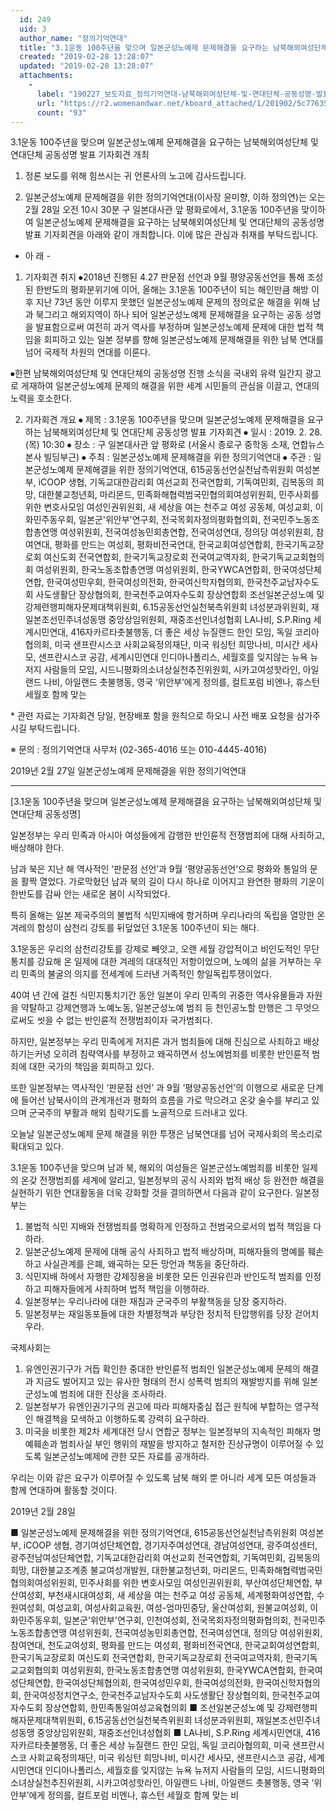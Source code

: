 ```yaml
---
  id: 249
  uid: 3
  author_name: "정의기억연대"
  title: "3.1운동 100주년을 맞으며 일본군성노예제 문제해결을 요구하는 남북해외여성단체 및 연대단체 공동성명 발표 기자회견 개최"
  created: "2019-02-28 13:28:07"
  updated: "2019-02-28 13:28:07"
  attachments: 
    - 
      label: "190227_보도자료_정의기억연대-남북해외여성단체-및-연대단체-공동성명-발표를-위한-기자회견-개최.hwp"
      url: "https://r2.womenandwar.net/kboard_attached/1/201902/5c776357cb9479066587.hwp"
      count: "93"
---
```

3.1운동 100주년을 맞으며 일본군성노예제 문제해결을 요구하는 남북해외여성단체 및 연대단체 공동성명 발표 기자회견 개최

1. 정론 보도를 위해 힘쓰시는 귀 언론사의 노고에 감사드립니다.

2. 일본군성노예제 문제해결을 위한 정의기억연대(이사장 윤미향, 이하 정의연)는 오는 2월 28일 오전 10시 30분 구 일본대사관 앞 평화로에서, 3.1운동 100주년을 맞이하여 일본군성노예제 문제해결을 요구하는 남북해외여성단체 및 연대단체의 공동성명 발표 기자회견을 아래와 같이 개최합니다. 이에 많은 관심과 취재를 부탁드립니다. 

- 아 래 -

1) 기자회견 취지 
 ⦁2018년 진행된 4.27 판문점 선언과 9월 평양공동선언을 통해 조성된 한반도의 평화분위기에 이어, 올해는 3.1운동 100주년이 되는 해인만큼 해방 이후 지난 73년 동안 이루지 못했던 일본군성노예제 문제의 정의로운 해결을 위해 남과 북그리고 해외지역이 하나 되어 일본군성노예제 문제해결을 요구하는 공동 성명을 발표함으로써 여전히 과거 역사를 부정하며 일본군성노예제 문제에 대한 법적 책임을 회피하고 있는 일본 정부를 향해 일본군성노예제 문제해결을 위한 남북 연대를 넘어 국제적 차원의 연대를 이룬다. 

 ⦁한편 남북해외여성단체 및 연대단체의 공동성명 진행 소식을 국내외 유력 일간지 광고로 게재하여 일본군성노예제 문제의 해결을 위한 세계 시민들의 관심을 이끌고, 연대의 노력을 호소한다. 

2) 기자회견 개요 
 ⦁ 제목 : 3.1운동 100주년을 맞으며 일본군성노예제 문제해결을 요구하는 남북해외여성단체 및 연대단체 공동성명 발표 기자회견
 ⦁ 일시 : 2019. 2. 28.(목) 10:30 
 ⦁ 장소 : 구 일본대사관 앞 평화로 (서울시 종로구 중학동 소재, 연합뉴스 본사 빌딩부근)
 ⦁ 주최 : 일본군성노예제 문제해결을 위한 정의기억연대
 ⦁ 주관 : 일본군성노예제 문제해결을 위한 정의기억연대, 615공동선언실천남측위원회 여성본부, iCOOP 생협, 기독교대한감리회 여선교회 전국연합회, 기독여민회, 김복동의 희망, 대한불교청년회, 마리몬드, 민족화해협력범국민협의회여성위원회, 민주사회를 위한 변호사모임 여성인권위원회, 새 세상을 여는 천주교 여성 공동체, 여성교회, 이화민주동우회, 일본군'위안부'연구회, 전국목회자정의평화협의회, 전국민주노동조합총연맹 여성위원회, 전국여성농민회총연합, 전국여성연대, 정의당 여성위원회, 참여연대, 평화를 만드는 여성회, 평화비전국연대, 한국교회여성연합회, 한국기독교장로회 여신도회 전국연합회, 한국기독교장로회 전국여교역자회, 한국기독교교회협의회 여성위원회, 한국노동조합총연맹 여성위원회, 한국YWCA연합회, 한국여성단체연합, 한국여성민우회, 한국여성의전화, 한국여신학자협의회, 한국천주교남자수도회 사도생활단 장상협의회, 한국천주교여자수도회 장상연합회
 조선일본군성노예 및 강제련행피해자문제대책위원회, 6.15공동선언실천북측위원회 녀성분과위원회, 재일본조선민주녀성동맹 중앙상임위원회, 재중조선인녀성협회 
 LA나비, S.P.Ring 세계시민연대, 416자카르타촛불행동, 더 좋은 세상 뉴질랜드 한인 모임, 독일 코리아협의회, 미국 샌프란시스코 사회교육정의재단, 미국 워싱턴 희망나비, 미시간 세사모, 샌프란시스코 공감, 세계시민연대 인디아나폴리스, 세월호를 잊지않는 뉴욕 뉴저지 사람들의 모임, 시드니평화의소녀상실천추진위원회, 시카고여성핫라인, 아일랜드 나비, 아일랜드 촛불행동, 영국 ‘위안부’에게 정의를, 컬트포럼 비엔나, 휴스턴 세월호 함께 맞는

 \* 관련 자료는 기자회견 당일, 현장배포 함을 원칙으로 하오니 사전 배포 요청을 삼가주시길 부탁드립니다. 

※ 문의 : 정의기억연대 사무처 (02-365-4016 또는 010-4445-4016) 

2019년 2월 27일 
일본군성노예제 문제해결을 위한 정의기억연대

------------------------------------------------------------------------------
\[3.1운동 100주년을 맞으며 일본군성노예제 문제해결을 요구하는 남북해외여성단체 및 연대단체 공동성명\]


일본정부는 우리 민족과 아시아 여성들에게 감행한 
반인륜적 전쟁범죄에 대해 사죄하고, 배상해야 한다. 


남과 북은 지난 해 역사적인 ‘판문점 선언’과 9월 ‘평양공동선언’으로 평화와 통일의 문을 활짝 열었다. 가로막혔던 남과 북의 길이 다시 하나로 이어지고 완연한 평화의 기운이 한반도를 감싸 안는 새로운 봄이 시작되었다. 

특히 올해는 일본 제국주의의 불법적 식민지배에 항거하며 우리나라의 독립을 열망한 온 겨레의 함성이 삼천리 강토를 뒤덮었던 3.1운동 100주년이 되는 해다. 

3.1운동은 우리의 삼천리강토를 강제로 빼앗고, 오랜 세월 강압적이고 비인도적인 무단통치를 강요해 온 일제에 대한 겨레의 대대적인 저항이었으며, 노예의 삶을 거부하는 우리 민족의 불굴의 의지를 전세계에 드러낸 거족적인 항일독립투쟁이었다. 

40여 년 간에 걸친 식민지통치기간 동안 일본이 우리 민족의 귀중한 역사유물들과 자원을 약탈하고 강제연행과 노예노동, 일본군성노예 범죄 등 천인공노할 만행은 그 무엇으로써도 씻을 수 없는 반인륜적 전쟁범죄이자 국가범죄다. 

하지만, 일본정부는 우리 민족에게 저지른 과거 범죄들에 대해 진심으로 사죄하고 배상하기는커녕 오히려 침략역사를 부정하고 왜곡하면서 성노예범죄를 비롯한 반인륜적 범죄에 대한 국가의 책임을 회피하고 있다. 

또한 일본정부는 역사적인 ‘판문점 선언’ 과 9월 ‘평양공동선언’의 이행으로 새로운 단계에 들어선 남북사이의 관계개선과 평화의 흐름을 가로 막으려고 온갖 술수를 부리고 있으며 군국주의 부활과 해외 침략기도를 노골적으로 드러내고 있다. 

오늘날 일본군성노예제 문제 해결을 위한 투쟁은 남북연대를 넘어 국제사회의 목소리로 확대되고 있다. 

3.1운동 100주년을 맞으며 남과 북, 해외의 여성들은 일본군성노예범죄를 비롯한 일제의 온갖 전쟁범죄를 세계에 알리고, 일본정부의 공식 사죄와 법적 배상 등 완전한 해결을 실현하기 위한 연대활동을 더욱 강화할 것을 결의하면서 다음과 같이 요구한다. 
일본정부는 
1. 불법적 식민 지배와 전쟁범죄를 명확하게 인정하고 전범국으로서의 법적 책임을 다하라. 
2. 일본군성노예제 문제에 대해 공식 사죄하고 법적 배상하며, 피해자들의 명예를 훼손하고 사실관계를 은폐, 왜곡하는 모든 망언과 책동을 중단하라.
3. 식민지배 하에서 자행한 강제징용을 비롯한 모든 인권유린과 반인도적 범죄를 인정하고 피해자들에게 사죄하며 법적 책임을 이행하라.
4. 일본정부는 우리나라에 대한 재침과 군국주의 부활책동을 당장 중지하라. 
5. 일본정부는 재일동포들에 대한 차별정책과 부당한 정치적 탄압행위를 당장 걷어치우라.

국제사회는 
1. 유엔인권기구가 거듭 확인한 중대한 반인륜적 범죄인 일본군성노예제 문제의 해결과 지금도 벌어지고 있는 유사한 형태의 전시 성폭력 범죄의 재발방지를 위해 일본군성노예 범죄에 대한 진상을 조사하라. 
2. 일본정부가 유엔인권기구의 권고에 따라 피해자중심 접근 원칙에 부합하는 영구적인 해결책을 모색하고 이행하도록 강력히 요구하라. 
3. 미국을 비롯한 제2차 세계대전 당시 연합군 정부는 일본정부의 지속적인 피해자 명예훼손과 범죄사실 부인 행위의 재발을 방지하고 철저한 진상규명이 이루어질 수 있도록 일본군성노예제에 관한 모든 자료를 공개하라. 

우리는 이와 같은 요구가 이루어질 수 있도록 남북 해외 뿐 아니라 세계 모든 여성들과 함께 연대하며 활동할 것이다. 

2019년 2월 28일

■ 일본군성노예제 문제해결을 위한 정의기억연대, 615공동선언실천남측위원회 여성본부, iCOOP 생협, 경기여성단체연합, 경기자주여성연대, 경남여성연대, 광주여성센터, 광주전남여성단체연합, 기독교대한감리회 여선교회 전국연합회, 기독여민회, 김복동의 희망, 대한불교조계종 불교여성개발원, 대한불교청년회, 마리몬드, 민족화해협력범국민협의회여성위원회, 민주사회를 위한 변호사모임 여성인권위원회, 부산여성단체연합, 부산여성회, 부천새시대여성회, 새 세상을 여는 천주교 여성 공동체, 세계평화여성연합, 수원여성회, 여성교회, 여성사회교육원, 여성-엄마민중당, 울산여성회, 원불교여성회, 이화민주동우회, 일본군'위안부'연구회, 인천여성회, 전국목회자정의평화협의회, 전국민주노동조합총연맹 여성위원회, 전국여성농민회총연합, 전국여성연대, 정의당 여성위원회, 참여연대, 천도교여성회, 평화를 만드는 여성회, 평화비전국연대, 한국교회여성연합회, 한국기독교장로회 여신도회 전국연합회, 한국기독교장로회 전국여교역자회, 한국기독교교회협의회 여성위원회, 한국노동조합총연맹 여성위원회, 한국YWCA연합회, 한국여성단체연합, 한국여성단체협의회, 한국여성민우회, 한국여성의전화, 한국여신학자협의회, 한국여성정치연구소, 한국천주교남자수도회 사도생활단 장상협의회, 한국천주교여자수도회 장상연합회, 한민족통일여성교육협의회
■ 조선일본군성노예 및 강제련행피해자문제대책위원회, 6.15공동선언실천북측위원회 녀성분과위원회, 재일본조선민주녀성동맹 중앙상임위원회, 재중조선인녀성협회 
■ LA나비, S.P.Ring 세계시민연대, 416자카르타촛불행동, 더 좋은 세상 뉴질랜드 한인 모임, 독일 코리아협의회, 미국 샌프란시스코 사회교육정의재단, 미국 워싱턴 희망나비, 미시간 세사모, 샌프란시스코 공감, 세계시민연대 인디아나폴리스, 세월호를 잊지않는 뉴욕 뉴저지 사람들의 모임, 시드니평화의소녀상실천추진위원회, 시카고여성핫라인, 아일랜드 나비, 아일랜드 촛불행동, 영국 ‘위안부’에게 정의를, 컬트포럼 비엔나, 휴스턴 세월호 함께 맞는 비
